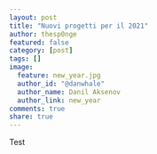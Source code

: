 ```yaml
---
layout: post
title: "Nuovi progetti per il 2021"
author: thesp0nge
featured: false
category: [post]
tags: []
image:
  feature: new_year.jpg
  author_id: "@danwhale"
  author_name: Danil Aksenov 
  author_link: new_year
comments: true
share: true
---
```


Test

